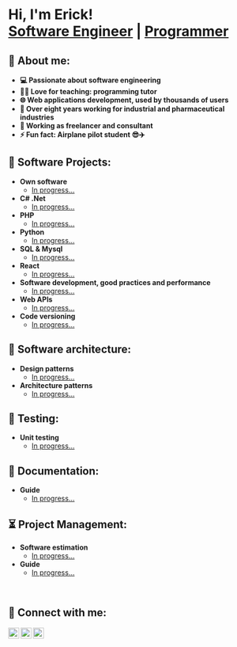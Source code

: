 <h1>Hi, I'm Erick! <br/><a href="https://www.linkedin.com/in/ericarpiocv/">Software Engineer</a> | <a href="https://github.com/chaconcfdo">Programmer</a>

<h2>🥷 About me:</h2>

- <b>💻 Passionate about software engineering</b>
- <b>👨‍🏫 Love for teaching: programming tutor</b>
- <b>🌐 Web applications development, used by thousands of users</b>
- <b>💼 Over eight years working for industrial and pharmaceutical industries</b>
- <b>🔭 Working as freelancer and consultant</b>
- <b>⚡ Fun fact: Airplane pilot student 😎✈️</b>


<h2>🚀 Software Projects:</h2>

- <b>Own software</b>
  - [In progress...](https://www.linkedin.com/in/ericarpiocv/)
- <b>C# .Net</b>
  - [In progress...](https://www.linkedin.com/in/ericarpiocv/)
- <b>PHP</b>
  - [In progress...](https://www.linkedin.com/in/ericarpiocv/)
- <b>Python</b>
  - [In progress...](https://www.linkedin.com/in/ericarpiocv/)
- <b>SQL & Mysql</b>
  - [In progress...](https://www.linkedin.com/in/ericarpiocv/)
- <b>React</b>
  - [In progress...](https://www.linkedin.com/in/ericarpiocv/)
- <b>Software development, good practices and performance</b>
  - [In progress...](https://www.linkedin.com/in/ericarpiocv/)
- <b>Web APIs</b>
  - [In progress...](https://www.linkedin.com/in/ericarpiocv/)
- <b>Code versioning</b>
  - [In progress...](https://www.linkedin.com/in/ericarpiocv/)
 
<h2>🗼 Software architecture:</h2>

- <b>Design patterns</b>
  - [In progress...](https://www.linkedin.com/in/ericarpiocv/)
- <b>Architecture patterns</b>
  - [In progress...](https://www.linkedin.com/in/ericarpiocv/)

<h2>🧪 Testing:</h2>

- <b>Unit testing</b>
  - [In progress...](https://www.linkedin.com/in/ericarpiocv/)

<h2>📜 Documentation:</h2>

- <b>Guide</b>
  - [In progress...](https://www.linkedin.com/in/ericarpiocv/)
 
<h2>⏳ Project Management:</h2>

- <b>Software estimation</b>
  - [In progress...](https://www.linkedin.com/in/ericarpiocv/)
- <b>Guide</b>
  - [In progress...](https://www.linkedin.com/in/ericarpiocv/)

<br>
<h2>🤳 Connect with me:</h2>

[<img align="left" alt="ErickCarpio | YouTube" width="22px" src="https://cdn.jsdelivr.net/npm/simple-icons@v3/icons/youtube.svg" />][youtube]
[<img align="left" alt="ErickCarpio | LinkedIn" width="22px" src="https://cdn.jsdelivr.net/npm/simple-icons@v3/icons/linkedin.svg" />][linkedin]
[<img align="left" alt="ErickCarpio | Gmail" width="22px" src="https://cdn.jsdelivr.net/npm/simple-icons@v3/icons/gmail.svg" />][gmail]

[youtube]: https://www.youtube.com/@erickcarpio6965
[gmail]: mailto:ecarcha@gmail.com
[linkedin]: https://www.linkedin.com/in/erickcarpiocv/


<!--
**chaconcfdo/chaconcfdo** is a ✨ _special_ ✨ repository because its `README.md` (this file) appears on your GitHub profile.

Here are some ideas to get you started:

- 🔭 I’m currently working on ...
- 🌱 I’m currently learning ...
- 👯 I’m looking to collaborate on ...
- 🤔 I’m looking for help with ...
- 💬 Ask me about ...
- 📫 How to reach me: ...
- 😄 Pronouns: ...
- ⚡ Fun fact: ...
-->
